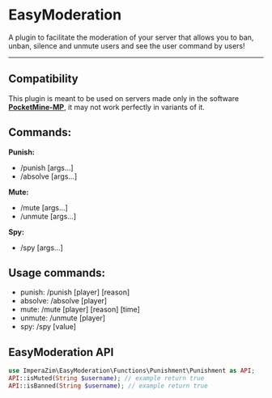 # EasyModeration 

A plugin to facilitate the moderation of your server that allows you to ban, unban, silence and unmute users and see the user command by users! 
- - - -
## Compatibility 
This plugin is meant to be used on servers made only in the software **[PocketMine-MP](https://github.com/pmmp/PocketMine-MP)**, it may not work perfectly in variants of it.

## Commands:
 **Punish:**
- /punish [args...]
- /absolve [args...]

 **Mute:**
- /mute [args...] 
- /unmute [args...] 

 **Spy:**
- /spy [args...] 

## Usage commands:
- punish: /punish [player] [reason]
- absolve: /absolve [player]
- mute: /mute [player] [reason] [time]
- unmute: /unmute [player]
- spy: /spy [value]

## EasyModeration API
```php 
use ImperaZim\EasyModeration\Functions\Punishment\Punishment as API;
API::isMuted(String $username); // example return true
API::isBanned(String $username); // example return true
```
